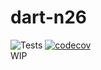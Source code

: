 # dart-n26
![Tests](https://github.com/fgehrlicher/dart-n26/workflows/Tests/badge.svg) [![codecov](https://codecov.io/gh/fgehrlicher/dart-n26/branch/master/graph/badge.svg)](https://codecov.io/gh/fgehrlicher/dart-n26)  
WIP